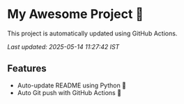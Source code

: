 # My Awesome Project 🚀

This project is automatically updated using GitHub Actions.

_Last updated: 2025-05-14 11:27:42 IST_

## Features
- Auto-update README using Python 🐍
- Auto Git push with GitHub Actions 🤖
